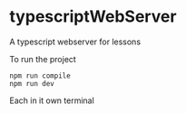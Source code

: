 # typescriptWebServer
A typescript webserver for lessons

To run the project 

    npm run compile 
    npm run dev 

Each in it own terminal 

